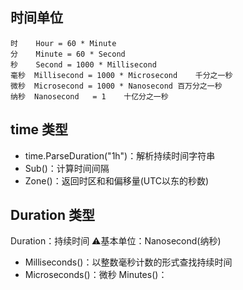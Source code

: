 ## 时间单位
```golang
时 	 Hour = 60 * Minute		
分 	 Minute = 60 * Second
秒 	 Second = 1000 * Millisecond
毫秒  Millisecond = 1000 * Microsecond	千分之一秒
微秒  Microsecond = 1000 * Nanosecond	百万分之一秒
纳秒  Nanosecond	 = 1	十亿分之一秒  
```
## time 类型
- time.ParseDuration("1h")：解析持续时间字符串  
- Sub()：计算时间间隔
- Zone()：返回时区和和偏移量(UTC以东的秒数)
## Duration 类型
Duration：持续时间  ⚠️基本单位：Nanosecond(纳秒)  
- Milliseconds()：以整数毫秒计数的形式查找持续时间  
- Microseconds()：微秒	Minutes()：